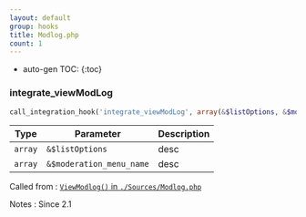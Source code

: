 ```yaml
---
layout: default
group: hooks
title: Modlog.php
count: 1
---
```

* auto-gen TOC:
{:toc}
### integrate_viewModLog

```php
call_integration_hook('integrate_viewModLog', array(&$listOptions, &$moderation_menu_name))
```

Type|Parameter|Description
---|---|---
`array`|`&$listOptions`|desc
`array`|`&$moderation_menu_name`|desc

Called from
: [`ViewModlog()` in `./Sources/Modlog.php`](../docs/modlog.html#viewmodlog)

Notes
: Since 2.1


